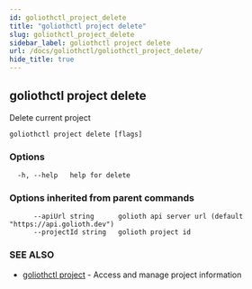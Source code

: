 ```yaml
---
id: goliothctl_project_delete
title: "goliothctl project delete"
slug: goliothctl_project_delete
sidebar_label: goliothctl project delete
url: /docs/goliothctl/goliothctl_project_delete/
hide_title: true
---
```

## goliothctl project delete

Delete current project

```
goliothctl project delete [flags]
```

### Options

```
  -h, --help   help for delete
```

### Options inherited from parent commands

```
      --apiUrl string      golioth api server url (default "https://api.golioth.dev")
      --projectId string   golioth project id
```

### SEE ALSO

* [goliothctl project](/docs/goliothctl/goliothctl_project/)	 - Access and manage project information

